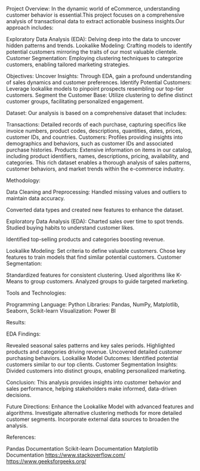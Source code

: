 Project Overview:
In the dynamic world of eCommerce, understanding customer behavior is essential.This project focuses on a comprehensive analysis of transactional data to extract actionable business insights.Our approach includes:

Exploratory Data Analysis (EDA): Delving deep into the data to uncover hidden patterns and trends.
Lookalike Modeling: Crafting models to identify potential customers mirroring the traits of our most valuable clientele.
Customer Segmentation: Employing clustering techniques to categorize customers, enabling tailored marketing strategies.

Objectives:
Uncover Insights: Through EDA, gain a profound understanding of sales dynamics and customer preferences.
Identify Potential Customers: Leverage lookalike models to pinpoint prospects resembling our top-tier customers.
Segment the Customer Base: Utilize clustering to define distinct customer groups, facilitating personalized engagement.

Dataset:
Our analysis is based on a comprehensive dataset that includes:

Transactions: Detailed records of each purchase, capturing specifics like invoice numbers, product codes, descriptions, quantities, dates, prices, customer IDs, and countries. 
Customers: Profiles providing insights into demographics and behaviors, such as customer IDs and associated purchase histories.
Products: Extensive information on items in our catalog, including product identifiers, names, descriptions, pricing, availability, and categories.
This rich dataset enables a thorough analysis of sales patterns, customer behaviors, and market trends within the e-commerce industry.

Methodology:

Data Cleaning and Preprocessing:
Handled missing values and outliers to maintain data accuracy.

Converted data types and created new features to enhance the dataset.

Exploratory Data Analysis (EDA):
Charted sales over time to spot trends.
Studied buying habits to understand customer likes.

Identified top-selling products and categories boosting revenue.

Lookalike Modeling:
Set criteria to define valuable customers.
Chose key features to train models that find similar potential customers.
Customer Segmentation:

Standardized features for consistent clustering.
Used algorithms like K-Means to group customers.
Analyzed groups to guide targeted marketing.

Tools and Technologies:

Programming Language: Python
Libraries: Pandas, NumPy, Matplotlib, Seaborn, Scikit-learn
Visualization: Power BI

Results:

EDA Findings:

Revealed seasonal sales patterns and key sales periods.
Highlighted products and categories driving revenue.
Uncovered detailed customer purchasing behaviors.
Lookalike Model Outcomes:
Identified potential customers similar to our top clients.
Customer Segmentation Insights:
Divided customers into distinct groups, enabling personalized marketing.

Conclusion:
This analysis provides insights into customer behavior and sales performance, helping stakeholders make informed, data-driven decisions.

Future Directions:
Enhance the Lookalike Model with advanced features and algorithms.
Investigate alternative clustering methods for more detailed customer segments.
Incorporate external data sources to broaden the analysis.

References:

Pandas Documentation
Scikit-learn Documentation
Matplotlib Documentation
https://www.stackoverflow.com/
https://www.geeksforgeeks.org/





